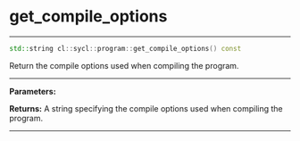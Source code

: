 # get_compile_options

---

```cpp
std::string cl::sycl::program::get_compile_options() const
```


Return the compile options used when compiling the program. 


---
**Parameters:**

**Returns:** A string specifying the compile options used when compiling the program. 

---
